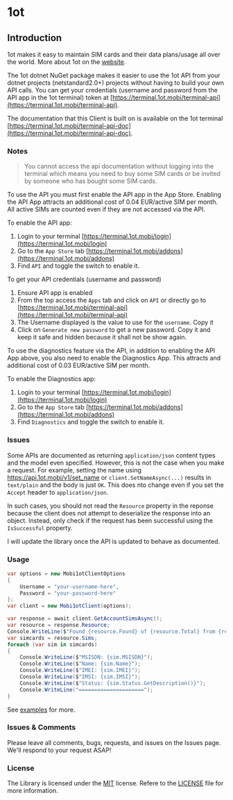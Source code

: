 # 1ot

## Introduction

1ot makes it easy to maintain SIM cards and their data plans/usage all over the world. More about 1ot on the [website](https://1ot.mobi).

The 1ot dotnet NuGet package makes it easier to use the 1ot API from your dotnet projects (netstandard2.0+) projects without having to build your own API calls. You can get your credentials (username and password from the API app in the 1ot terminal) token at [https://terminal.1ot.mobi/terminal-api](https://terminal.1ot.mobi/terminal-api).

The documentation that this Client is built on is available on the 1ot terminal [https://terminal.1ot.mobi/terminal-api-doc](https://terminal.1ot.mobi/terminal-api-doc).

### Notes

>You cannot access the api documentation without logging into the terminal which means you need to buy some SIM cards or be invited by someone who has bought some SIM cards.

To use the API you must first enable the API app in the App Store. Enabling the API App attracts an additional cost of 0.04 EUR/active SIM per month. All active SIMs are counted even if they are not accessed via the API.

To enable the API app:

1. Login to your terminal [https://terminal.1ot.mobi/login](https://terminal.1ot.mobi/login)
2. Go to the `App Store` tab [https://terminal.1ot.mobi/addons](https://terminal.1ot.mobi/addons)
3. Find `API` and toggle the switch to enable it.

To get your API credentials (username and password)

1. Ensure API app is enabled
2. From the top access the `Apps` tab and click on `API` or directly go to [https://terminal.1ot.mobi/terminal-api](https://terminal.1ot.mobi/terminal-api)
3. The Username displayed is the value to use for the `username`. Copy it
4. Click on `Generate new password` to get a new password. Copy it and keep it safe and hidden because it shall not be show again.

To use the diagnostics feature via the API, in addition to enabling the API App above, you also need to enable the Diagnostics App. This attracts and additional cost of 0.03 EUR/active SIM per month.

To enable the Diagnostics app:

1. Login to your terminal [https://terminal.1ot.mobi/login](https://terminal.1ot.mobi/login)
2. Go to the `App Store` tab [https://terminal.1ot.mobi/addons](https://terminal.1ot.mobi/addons)
3. Find `Diagnostics` and toggle the switch to enable it.

### Issues

Some APIs are documented as returning `application/json` content types and the model even specified. However, this is not the case when you make a request. For example, setting the name using https://api.1ot.mobi/v1/set_name or `client.SetNameAsync(...)` results in `text/plain` and the body is just `OK`. This does nto change even if you set the `Accept` header to `application/json`.

In such cases, you should not read the `Resource` property in the reponse because the client does not attempt to deserialize the response into an object. Instead, only check if the request has been successful using the `IsSuccessful` property.

I will update the  library once the API is updated to behave as documented.

### Usage

```csharp
var options = new Mobi1otClientOptions
{
    Username = "your-username-here",
    Password = "your-password-here"
};
var client = new Mobi1otClient(options);

var response = await client.GetAccountSimsAsync();
var resource = response.Resource;
Console.WriteLine($"Found {resource.Found} of {resource.Total} from {resource.Offset} offset");
var simcards = resource.Sims;
foreach (var sim in simcards)
{
    Console.WriteLine($"MSISDN: {sim.MSISDN}");
    Console.WriteLine($"Name: {sim.Name}");
    Console.WriteLine($"IMEI: {sim.IMEI}");
    Console.WriteLine($"IMSI: {sim.IMSI}");
    Console.WriteLine($"Status: {sim.Status.GetDescription()}");
    Console.WriteLine("=====================");
}
```

See [examples](./examples/) for more.

### Issues &amp; Comments

Please leave all comments, bugs, requests, and issues on the Issues page. We'll respond to your request ASAP!

### License

The Library is licensed under the [MIT](http://www.opensource.org/licenses/mit-license.php "Read more about the MIT license form") license. Refere to the [LICENSE](./LICENSE.md) file for more information.
